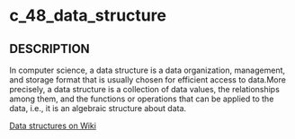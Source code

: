 # c_48_data_structure

## DESCRIPTION

In computer science, a data structure is a data organization, management, and storage format that is usually chosen for efficient access to data.More precisely, a data structure is a collection of data values, the relationships among them, and the functions or operations that can be applied to the data, i.e., it is an algebraic structure about data.

[Data structures on Wiki](https://en.wikipedia.org/wiki/Data_structure)
